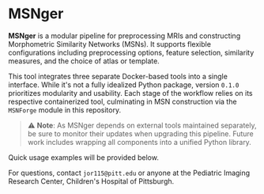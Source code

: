 # MSNger

**MSNger** is a modular pipeline for preprocessing MRIs and constructing Morphometric Similarity Networks (MSNs). It supports flexible configurations including preprocessing options, feature selection, similarity measures, and the choice of atlas or template.

This tool integrates three separate Docker-based tools into a single interface. While it's not a fully idealized Python package, version `0.1.0` prioritizes modularity and usability. Each stage of the workflow relies on its respective containerized tool, culminating in MSN construction via the `MSNForge` module in this repository.

> ⚠️ **Note**: As MSNger depends on external tools maintained separately, be sure to monitor their updates when upgrading this pipeline. Future work includes wrapping all components into a unified Python library.

Quick usage examples will be provided below.

For questions, contact `jor115@pitt.edu` or anyone at the Pediatric Imaging Research Center, Children's Hospital of Pittsburgh.
